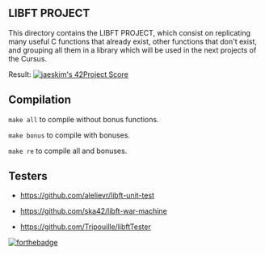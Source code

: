 ## LIBFT PROJECT

This directory contains the LIBFT PROJECT, which consist on replicating many useful C functions that already exist, other functions that don't exist, and grouping all them in a library which will be used in the next projects of the Cursus.

Result: [![jaeskim's 42Project Score](https://badge42.herokuapp.com/api/project/rufernan/Libft)](https://github.com/JaeSeoKim/badge42)

## Compilation

```make all``` to compile without bonus functions.

```make bonus``` to compile with bonuses.

```make re``` to compile all and bonuses.

## Testers

- https://github.com/alelievr/libft-unit-test

- https://github.com/ska42/libft-war-machine

- https://github.com/Tripouille/libftTester


[![forthebadge](https://forthebadge.com/images/badges/made-with-c.svg)](https://forthebadge.com)
